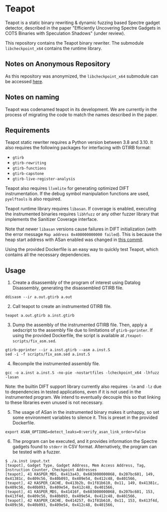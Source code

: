 # Teapot

Teapot is a static binary rewriting & dynamic fuzzing based Spectre gadget detector, 
described in the paper "Efficiently Uncovering Spectre Gadgets in COTS Binaries with Speculation Shadows" (under review).

This repository contains the Teapot binary rewriter. 
The submodule `libcheckpoint_x64` contains the runtime library.

## Notes on Anonymous Repository

As this repository was anonymized, the `libcheckpoint_x64` submodule can be accessed [here](https://anonymous.4open.science/r/libcheckpoint_x64-C810).

## Notes on naming

Teapot was codenamed teapot in its development.
We are currently in the process of migrating the code to match the names described in the paper.

## Requirements

Teapot static rewriter requires a Python version between 3.8 and 3.10.
It also requires the following packages for interfacing with GTIRB format:

- `gtirb`
- `gtirb-rewriting`
- `gtirb-functions`
- `gtirb-capstone`
- `gtirb-live-register-analysis`

Teapot also requires `llvmlite` for generating optimized DIFT instrumentation.
If the debug symbol manipulation functions are used, `pyelftools` is also required.

Teapot runtime library requires `libasan`. 
If coverage is enabled, executing the instrumented binaries requires `libhfuzz` 
or any other fuzzer library that implements the Sanitizer Coverage interface.  

Note that newer `libasan` versions cause failures in DIFT initialization 
(with the error message `Map address 0x400000000000 failed`).
This is because the heap start address with ASan enabled was changed in 
[this commit](https://github.com/llvm/llvm-project/commit/fb77ca05ffb4f8e666878f2f6718a9fb4d686839).

Using the provided Dockerfile is an easy way to quickly test Teapot,
which contains all the necessary dependencies.

## Usage

1. Create a disassembly of the program of interest using Datalog Disassembly, generating the disassembled GTIRB file.
```shell
ddisasm --ir a.out.gtirb a.out
```

2. Call teapot to create an instrumented GTIRB file.
```shell
teapot a.out.gtirb a.inst.gtirb
```

3. Dump the assembly of the instrumented GTIRB file. 
Then, apply a sedscript to the assembly file due to limitations of `gtirb-pprinter`.
If using the provided Dockerfile, the script is available at `/teapot-scripts/fix_asm.sed`.
```shell
gtirb-pprinter --ir a.inst.gtirb --asm a.inst.S
sed -i -f scripts/fix_asm.sed a.inst.S 
```

4. Recompile the instrumented assembly file.
```shell
gcc -o a.inst a.inst.S -no-pie -nostartfiles -lcheckpoint_x64 -lhfuzz -lasan
```
Note: the builtin DIFT support library currently also requires `-lm` and `-lz` 
due to dependencies in tested applications, even if it is not used in the instrumented program.
We intend to eventually decouple this so that linking to these libraries even unused is not necessary.

5. The usage of ASan in the instrumented binary makes it unhappy, 
so set some environment variables to silence it.
This is preset in the provided Dockerfile.
```shell
export ASAN_OPTIONS=detect_leaks=0:verify_asan_link_order=false
```

6. The program can be executed, and it provides information the Spectre gadgets found to `stderr` in CSV format.
Alternatively, the program can be tested with a fuzzer.
```shell
$ ./a.inst input.txt
[teapot], Gadget Type, Gadget Address, Mem Access Address, Tag, Instruction Counter, Checkpoint Addresses
[teapot], 41 KASPER_MDS, 0x413a43, 0x603000000068, 0x207bc601, 149, 0x41381c, 0x409c56, 0x40b093, 0x409e54, 0x412c48, 0x401566,
[teapot], 42 KASPER_CACHE, 0x413b2b, 0x1f81b610, 0x11, 149, 0x41381c, 0x409c56, 0x40b093, 0x409e54, 0x412c48, 0x401566,
[teapot], 41 KASPER_MDS, 0x41416f, 0x603000000068, 0x207bc601, 153, 0x413f4d, 0x409c56, 0x40b093, 0x409e54, 0x412c48, 0x401566,
[teapot], 42 KASPER_CACHE, 0x414257, 0x1f81b610, 0x11, 153, 0x413f4d, 0x409c56, 0x40b093, 0x409e54, 0x412c48, 0x401566,
```
